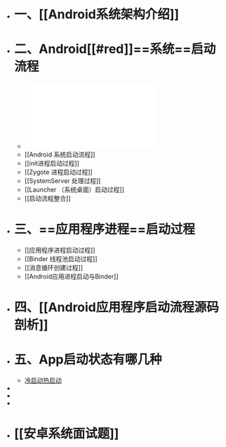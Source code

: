 - # 一、[[Android系统架构介绍]]
- # 二、Android[[#red]]==系统==启动流程
	- ![20.9.1预习资料-系统进程启动流程分析.pdf](../assets/20.9.1预习资料-系统进程启动流程分析_1688722810282_0.pdf)
	- [[Android 系统启动流程]]
	- [[init进程启动过程]]
	- [[Zygote 进程启动过程]]
	- [[SystemServer 处理过程]]
	- [[Launcher （系统桌面）启动过程]]
	- [[启动流程整合]]
- # 三、==应用程序进程==启动过程
	- [[应用程序进程启动过程]]
	- [[Binder 线程池启动过程]]
	- [[消息循环创建过程]]
	- [[Android应用进程启动与Binder]]
- # 四、[[Android应用程序启动流程源码剖析]]
- # 五、App启动状态有哪几种
	- [冷启动热启动](https://blog.csdn.net/weixin_32098599/article/details/117739380)
-
-
-
- # [[安卓系统面试题]]